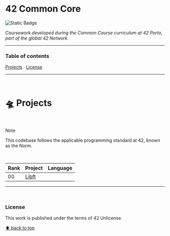 # 42 Common Core
![Static Badge](https://img.shields.io/badge/42%20School-Common%20Core%20curriculum-%2315bbbb)

_Coursework developed during the Common Course curriculum at 42 Porto, part of the global 42 Network._
___


### Table of contents
[Projects](#flying_saucer-projects) · [License](#license)

___

</br>

# :flying_saucer: Projects

</br>

>[!NOTE]
>This codebase follows the applicable programming standard at 42, known as the Norm.

</br>

Rank | Project | Language
--|--|--
00 | [Libft](https://github.com/teresa-chow/42-libft) | 

___

</br>

### License
This work is published under the terms of 42 Unlicense.

[⬆ back to top](#42-common-core)
